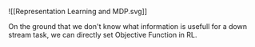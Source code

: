 ![[Representation Learning and MDP.svg]]



On the ground that we don't know what information is usefull for a down stream task, we can directly set Objective Function in RL.   